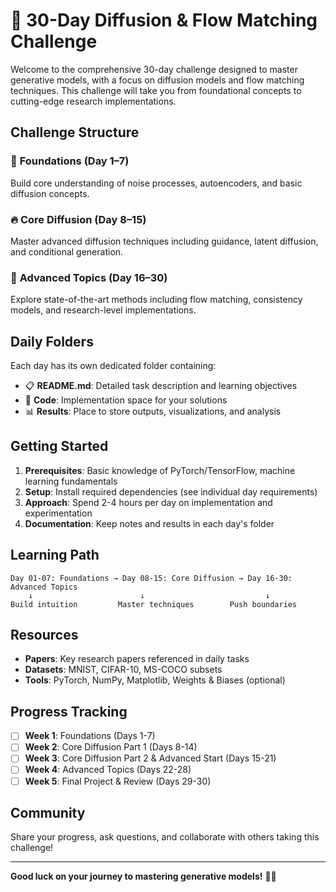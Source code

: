 # 🚀 30-Day Diffusion & Flow Matching Challenge

Welcome to the comprehensive 30-day challenge designed to master generative models, with a focus on diffusion models and flow matching techniques. This challenge will take you from foundational concepts to cutting-edge research implementations.

## Challenge Structure

### 🎯 **Foundations (Day 1–7)**
Build core understanding of noise processes, autoencoders, and basic diffusion concepts.

### 🔥 **Core Diffusion (Day 8–15)**  
Master advanced diffusion techniques including guidance, latent diffusion, and conditional generation.

### 🚀 **Advanced Topics (Day 16–30)**
Explore state-of-the-art methods including flow matching, consistency models, and research-level implementations.

## Daily Folders

Each day has its own dedicated folder containing:
- 📋 **README.md**: Detailed task description and learning objectives
- 💾 **Code**: Implementation space for your solutions
- 📊 **Results**: Place to store outputs, visualizations, and analysis

## Getting Started

1. **Prerequisites**: Basic knowledge of PyTorch/TensorFlow, machine learning fundamentals
2. **Setup**: Install required dependencies (see individual day requirements)
3. **Approach**: Spend 2-4 hours per day on implementation and experimentation
4. **Documentation**: Keep notes and results in each day's folder

## Learning Path

```
Day 01-07: Foundations → Day 08-15: Core Diffusion → Day 16-30: Advanced Topics
    ↓                        ↓                           ↓
Build intuition         Master techniques        Push boundaries
```

## Resources

- **Papers**: Key research papers referenced in daily tasks
- **Datasets**: MNIST, CIFAR-10, MS-COCO subsets
- **Tools**: PyTorch, NumPy, Matplotlib, Weights & Biases (optional)

## Progress Tracking

- [ ] **Week 1**: Foundations (Days 1-7)
- [ ] **Week 2**: Core Diffusion Part 1 (Days 8-14)  
- [ ] **Week 3**: Core Diffusion Part 2 & Advanced Start (Days 15-21)
- [ ] **Week 4**: Advanced Topics (Days 22-28)
- [ ] **Week 5**: Final Project & Review (Days 29-30)

## Community

Share your progress, ask questions, and collaborate with others taking this challenge!

---

**Good luck on your journey to mastering generative models!** 🎨✨